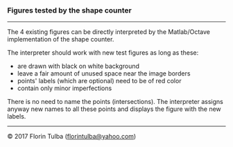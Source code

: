 ### Figures tested by the shape counter

* * *

The 4 existing figures can be directly interpreted by the Matlab/Octave implementation of the shape counter.

The interpreter should work with new test figures as long as these:

- are drawn with black on white background
- leave a fair amount of unused space near the image borders
- points' labels (which are optional) need to be of red color
- contain only minor imperfections

There is no need to name the points (intersections). The interpreter assigns anyway new names to all these points and displays the figure with the new labels.

* * *

&copy; 2017 Florin Tulba (florintulba@yahoo.com)
